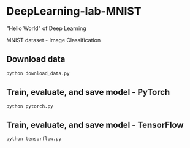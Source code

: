 # DeepLearning-lab-MNIST
"Hello World" of Deep Learning

MNIST dataset - Image Classification

## Download data

```
python download_data.py
```

## Train, evaluate, and save model - PyTorch

```
python pytorch.py
```

## Train, evaluate, and save model - TensorFlow

```
python tensorflow.py
```